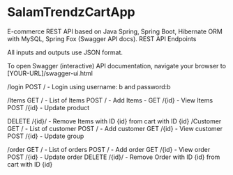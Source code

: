 # SalamTrendzCartApp
E-commerce REST API based on Java Spring, Spring Boot, Hibernate ORM with MySQL, Spring Fox (Swagger API docs).
REST API Endpoints

All inputs and outputs use JSON format.

To open Swagger (interactive) API documentation, navigate your browser to [YOUR-URL]/swagger-ui.html

/login
  POST / - Login using username: b and password:b

/Items
  GET / - List of Items
  POST / - Add Items - 
  GET /{id} - View Items
  POST /{id} - Update product
  
  DELETE /{id}/ - Remove Items with ID {id} from cart with ID {id}
/Customer
  GET / - List of customer
  POST / - Add customer
  GET /{id} - View customer
  POST /{id} - Update group

/order
  GET / - List of orders
  POST / - Add order
  GET /{id} - View order
  POST /{id} - Update order
   DELETE /{id}/ - Remove Order with ID {id} from cart with ID {id}



